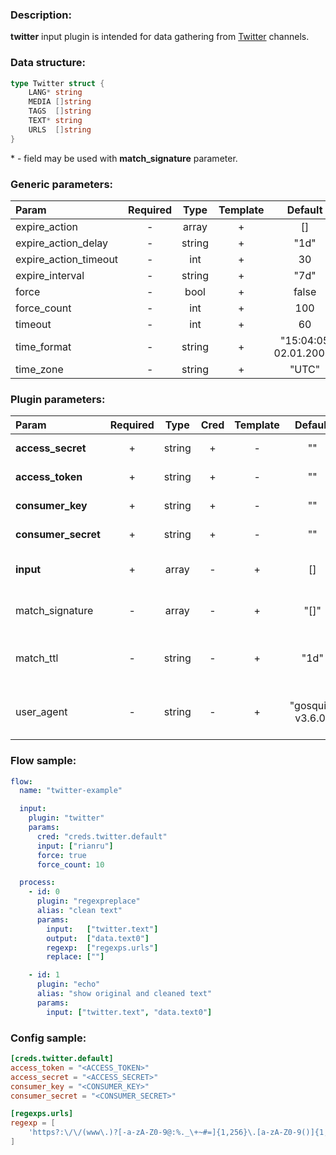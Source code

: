 ### Description:

**twitter** input plugin is intended for data gathering from [Twitter](https://twitter.com/) channels.

### Data structure:

```go
type Twitter struct {
	LANG* string
	MEDIA []string
	TAGS  []string
	TEXT* string
	URLS  []string
}
```

&ast; - field may be used with **match_signature** parameter.

### Generic parameters:

| Param                 | Required |  Type  | Template |        Default        |
|:----------------------|:--------:|:------:|:--------:|:---------------------:|
| expire_action         |    -     | array  |    +     |          []           |
| expire_action_delay   |    -     | string |    +     |         "1d"          |
| expire_action_timeout |    -     |  int   |    +     |          30           |
| expire_interval       |    -     | string |    +     |         "7d"          |
| force                 |    -     |  bool  |    +     |         false         |
| force_count           |    -     |  int   |    +     |          100          |
| timeout               |    -     |  int   |    +     |          60           |
| time_format           |    -     | string |    +     | "15:04:05 02.01.2006" |
| time_zone             |    -     | string |    +     |         "UTC"         |


### Plugin parameters:

| Param               | Required | Type   | Cred | Template | Default           | Example            | Description                                                             |
|:--------------------|:--------:|:------:|:----:|:--------:|:-----------------:|:------------------:|:------------------------------------------------------------------------|
| **access_secret**   | +        | string | +    | -        | ""                | ""                 | [Twitter API Access](https://developer.twitter.com/en/apply-for-access) |
| **access_token**    | +        | string | +    | -        | ""                | ""                 | [Twitter API Access](https://developer.twitter.com/en/apply-for-access) |
| **consumer_key**    | +        | string | +    | -        | ""                | ""                 | [Twitter API Access](https://developer.twitter.com/en/apply-for-access) |
| **consumer_secret** | +        | string | +    | -        | ""                | ""                 | [Twitter API Access](https://developer.twitter.com/en/apply-for-access) |
| **input**           | +        | array  | -    | +        | []                | ["tass_agency"]    | List of Twitter channels.                                               |
| match_signature     | -        | array  | -    | +        | "[]"              | ["source", "time"] | Match new tweets by signature.                                          |
| match_ttl           | -        | string | -    | +        | "1d"              | "24h"              | TTL (Time To Live) for matched signatures.                              |
| user_agent          | -        | string | -    | +        | "gosquito v3.6.0" | "webchela 1.0"     | Custom User-Agent for API access.                                       |


### Flow sample:

```yaml
flow:
  name: "twitter-example"

  input:
    plugin: "twitter"
    params:
      cred: "creds.twitter.default"
      input: ["rianru"]
      force: true
      force_count: 10

  process:
    - id: 0
      plugin: "regexpreplace"
      alias: "clean text"
      params:
        input:   ["twitter.text"]
        output:  ["data.text0"]
        regexp:  ["regexps.urls"]
        replace: [""]

    - id: 1
      plugin: "echo"
      alias: "show original and cleaned text"
      params:
        input: ["twitter.text", "data.text0"]

```

### Config sample:

```toml
[creds.twitter.default]
access_token = "<ACCESS_TOKEN>"
access_secret = "<ACCESS_SECRET>"
consumer_key = "<CONSUMER_KEY>"
consumer_secret = "<CONSUMER_SECRET>"

[regexps.urls]
regexp = [
    'https?:\/\/(www\.)?[-a-zA-Z0-9@:%._\+~#=]{1,256}\.[a-zA-Z0-9()]{1,6}\b([-a-zA-Z0-9()@:%_\+.~#?&//=]*)'
]
```


